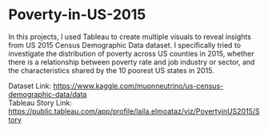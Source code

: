 # Poverty-in-US-2015

In this projects, I used Tableau to create multiple visuals to reveal insights from US 2015 Census Demographic Data dataset. I specifically tried to investigate the distribution of poverty across US counties in 2015, whether there is a relationship between poverty rate and job industry or sector, and the characteristics shared by the 10 poorest US states in 2015.

Dataset Link: https://www.kaggle.com/muonneutrino/us-census-demographic-data/data <br>
Tableau Story Link: https://public.tableau.com/app/profile/laila.elmoataz/viz/PovertyinUS2015/Story
